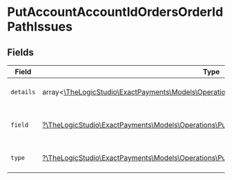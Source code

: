 # PutAccountAccountIdOrdersOrderIdPathIssues


## Fields

| Field                                                                                                                                                                | Type                                                                                                                                                                 | Required                                                                                                                                                             | Description                                                                                                                                                          | Example                                                                                                                                                              |
| -------------------------------------------------------------------------------------------------------------------------------------------------------------------- | -------------------------------------------------------------------------------------------------------------------------------------------------------------------- | -------------------------------------------------------------------------------------------------------------------------------------------------------------------- | -------------------------------------------------------------------------------------------------------------------------------------------------------------------- | -------------------------------------------------------------------------------------------------------------------------------------------------------------------- |
| `details`                                                                                                                                                            | array<[\TheLogicStudio\ExactPayments\Models\Operations\PutAccountAccountIdOrdersOrderIdDetails](../../Models/Operations/PutAccountAccountIdOrdersOrderIdDetails.md)> | :heavy_minus_sign:                                                                                                                                                   | N/A                                                                                                                                                                  | ["String must contain at least 1 character(s)"]                                                                                                                      |
| `field`                                                                                                                                                              | [?\TheLogicStudio\ExactPayments\Models\Operations\PutAccountAccountIdOrdersOrderIdField](../../Models/Operations/PutAccountAccountIdOrdersOrderIdField.md)           | :heavy_minus_sign:                                                                                                                                                   | It shows which field is/are missing.                                                                                                                                 | reference.referenceNo                                                                                                                                                |
| `type`                                                                                                                                                               | [?\TheLogicStudio\ExactPayments\Models\Operations\PutAccountAccountIdOrdersOrderIdType](../../Models/Operations/PutAccountAccountIdOrdersOrderIdType.md)             | :heavy_minus_sign:                                                                                                                                                   | It shows what is expecting.                                                                                                                                          | tooSmall                                                                                                                                                             |